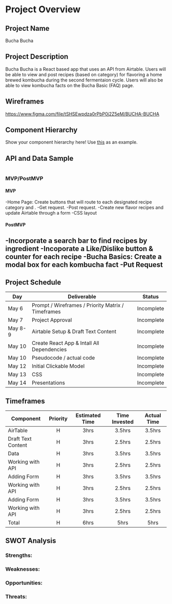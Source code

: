 # Project Overview

## Project Name

Bucha Bucha

## Project Description

Bucha Bucha is a React based app that uses an API from Airtable. Users will be able to view and post recipes (based on category) for flavoring a home brewed kombucha during the second fermentaion cycle. Users will also be able to view kombucha facts on the Bucha Basic (FAQ) page.

## Wireframes

https://www.figma.com/file/tSHSEwpdza0rPbP0j2Z5eM/BUCHA-BUCHA

## Component Hierarchy

Show your component hierarchy here! Use [this](https://cms-assets.tutsplus.com/uploads/users/1795/posts/30352/image/GettingStartedWithReduxTutorial-React-Component-Structure.png) as an example.

## API and Data Sample

```json


```

### MVP/PostMVP

#### MVP 

-Home Page: Create buttons that will route to each designated recipe category and .
-Get request.
-Post request.
-Create new flavor recipes and update Airtable through a form
-CSS layout


#### PostMVP  

-Incorporate a search bar to find recipes by ingredient
-Incoporate a Like/Dislike button & counter for each recipe
-Bucha Basics: Create a modal box for each kombucha fact
-Put Request
-

## Project Schedule

|  Day | Deliverable | Status
|---|---| ---|
|May 6| Prompt / Wireframes / Priority Matrix / Timeframes | Incomplete
|May 7| Project Approval | Incomplete
|May 8-9 | Airtable Setup & Draft Text Content | Incomplete
|May 10| Create React App & Intall All Dependencies| Incomplete
|May 10 | Pseudocode / actual code | Incomplete
|May 12| Initial Clickable Model  | Incomplete
|May 13| CSS | Incomplete
|May 14| Presentations | Incomplete

## Timeframes

| Component | Priority | Estimated Time | Time Invested | Actual Time |
| --- | :---: |  :---: | :---: | :---: |
| AirTable | H | 3hrs| 3.5hrs | 3.5hrs |
| Draft Text Content | H | 3hrs| 2.5hrs | 2.5hrs |
| Data | H | 3hrs| 3.5hrs | 3.5hrs |
| Working with API | H | 3hrs| 2.5hrs | 2.5hrs |
| Adding Form | H | 3hrs| 3.5hrs | 3.5hrs |
| Working with API | H | 3hrs| 2.5hrs | 2.5hrs |
| Adding Form | H | 3hrs| 3.5hrs | 3.5hrs |
| Working with API | H | 3hrs| 2.5hrs | 2.5hrs |
| Total | H | 6hrs| 5hrs | 5hrs |

## SWOT Analysis

### Strengths:

### Weaknesses:

### Opportunities:

### Threats:
